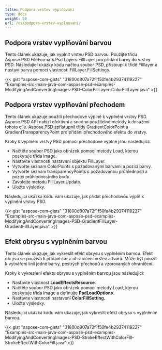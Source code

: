 ```yaml
---
title: Podpora vrstev vyplňování
type: docs
weight: 50
url: /cs/podpora-vrstev-vyplnovani/
---
```



## **Podpora vrstev vyplňování barvou**
Tento článek ukazuje, jak vyplnit vrstvu PSD barvou. Použijte třídu Aspose.PSD.FileFormats.Psd.Layers.FillLayer pro přidání barvy do vrstvy PSD. Následující ukázky kódu načtou soubor PSD, přistoupí k třídě Filllayer a nastaví barvu pomocí vlastnosti FillLayer.FillSettings.

{{< gist "aspose-com-gists" "31800d807a72f1f50fe4b29374119227" "Examples-src-main-java-com-aspose-psd-examples-ModifyingAndConvertingImages-PSD-ColorFillLayer-ColorFillLayer.java" >}}
## **Podpora vrstev vyplňování přechodem**
Tento článek ukazuje použití přechodové výplně k vyplnění vrstvy PSD. Aspose.PSD API nabízí efektivní a snadno použitelné metody k dosažení tohoto cíle. Aspose.PSD zpřístupnil třídy GradientColorPoint a GradientTransparencyPoint pro přidání přechodového efektu do vrstvy.

Kroky k vyplnění vrstvy PSD pomocí přechodové výplně jsou následující:

- Načtěte soubor PSD jako obrázek pomocí metody Load, kterou poskytuje třída Image.
- Nastavte vlastnosti nastavení objektu FillLayer.
- Vytvořte seznam ColorPoints s požadovanými barvami a pozicí barvy.
- Vytvořte seznam transparencyPoints s požadovanou průhledností a pozicí průhlednostního bodu.
- Zavolejte metodu FillLayer.Update.
- Uložte výsledky.

Následující ukázka kódu vám ukazuje, jak přidat přechodovou výplň k vyplnění vrstvy PSD.

{{< gist "aspose-com-gists" "31800d807a72f1f50fe4b29374119227" "Examples-src-main-java-com-aspose-psd-examples-ModifyingAndConvertingImages-PSD-GradientFillLayer-GradientFillLayer.java" >}}


## **Efekt obrysu s vyplněním barvou**
Tento článek ukazuje, jak vykreslit efekt obrysu s vyplněním barvou. Efekt obrysu se používá k přidání čar a ohraničení vrstev a tvarů. Může být použit k vytváření linií jedné barvy, pestrých přechodů a vzorovaných ohraničení.

Kroky k vykreslení efektu obrysu s vyplněním barvou jsou následující:

- Nastavte vlastnost **LoadEffectsResource**.
- Načtěte soubor PSD jako obrázek pomocí metody Load, kterou poskytuje třída Image a definujte **PsdLoadOptions**.
- Nastavte vlastnosti nastavení **ColorFillSetting.**
- Uložte výsledky.

Následující ukázka kódu vám ukazuje, jak vykreslit efekt obrysu s vyplněním barvou.

{{< gist "aspose-com-gists" "31800d807a72f1f50fe4b29374119227" "Examples-src-main-java-com-aspose-psd-examples-ModifyingAndConvertingImages-PSD-StrokeEffectWithColorFill-StrokeEffectWithColorFill.java" >}}


